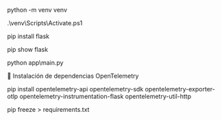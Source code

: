 python -m venv venv

.\venv\Scripts\Activate.ps1

pip install flask

pip show flask

python app\main.py


🧩 Instalación de dependencias OpenTelemetry

pip install opentelemetry-api opentelemetry-sdk opentelemetry-exporter-otlp opentelemetry-instrumentation-flask opentelemetry-util-http


pip freeze > requirements.txt
